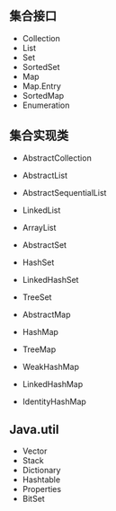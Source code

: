 ## 集合接口
- Collection
- List
- Set
- SortedSet
- Map
- Map.Entry
- SortedMap
- Enumeration

## 集合实现类
- AbstractCollection
- AbstractList
- AbstractSequentialList
- LinkedList
- ArrayList

- AbstractSet
- HashSet
- LinkedHashSet
- TreeSet

- AbstractMap
- HashMap
- TreeMap
- WeakHashMap
- LinkedHashMap
- IdentityHashMap

## Java.util
- Vector
- Stack
- Dictionary
- Hashtable
- Properties
- BitSet
